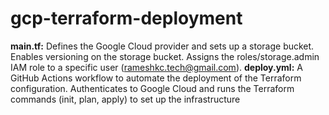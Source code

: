 # gcp-terraform-deployment
**main.tf:**
Defines the Google Cloud provider and sets up a storage bucket.
Enables versioning on the storage bucket.
Assigns the roles/storage.admin IAM role to a specific user (rameshkc.tech@gmail.com).
**deploy.yml:**
A GitHub Actions workflow to automate the deployment of the Terraform configuration.
Authenticates to Google Cloud and runs the Terraform commands (init, plan, apply) to set up the infrastructure
